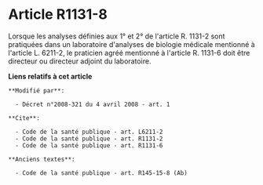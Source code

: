 # Article R1131-8

Lorsque les analyses définies aux 1° et 2° de l'article R. 1131-2 sont pratiquées dans un laboratoire d'analyses de biologie
médicale mentionné à l'article L. 6211-2, le praticien agréé mentionné à l'article R. 1131-6 doit être directeur ou directeur
adjoint du laboratoire.

**Liens relatifs à cet article**

	**Modifié par**:

	  - Décret n°2008-321 du 4 avril 2008 - art. 1

	**Cite**:

	  - Code de la santé publique - art. L6211-2
	  - Code de la santé publique - art. R1131-2
	  - Code de la santé publique - art. R1131-6

	**Anciens textes**:

	  - Code de la santé publique - art. R145-15-8 (Ab)
